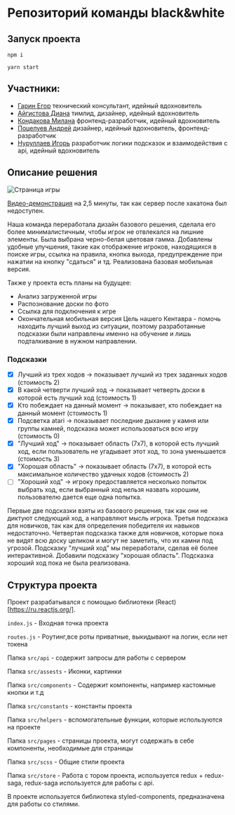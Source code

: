 # Репозиторий команды black&white
## Запуск проекта
`npm i`

`yarn start`
## Участники:
 - [Гарин Егор](https://github.com/garinegor) технический консультант, идейный вдохновитель
 - [Айгистова Диана](https://github.com/Mcotea) тимлид, дизайнер, идейный вдохновитель
 - [Кондакова Милана](https://github.com/MKondakova) фронтенд-разработчик, идейный вдохновитель
 - [Поцелуев Андрей](https://github.com/pAndrey200) дизайнер, идейный вдохновитель, фронтенд-разработчик
 - [Нуруллаев Игорь](https://github.com/Tennessium) разработчик логики подсказок и взаимодействия с api, идейный вдохновитель
## Описание решения
![Страница игры](https://user-images.githubusercontent.com/46626161/117366509-82bcc180-aec9-11eb-8c68-e872658ae368.png)

[Видео-демонстрация](https://drive.google.com/file/d/11Yind8gOQRZ81gaSvPR-aWFMw1mcf5F-/view?usp=sharing) на 2,5 минуты, так как сервер после хакатона был недоступен.

Наша команда переработала дизайн базового решения, сделала его более минималистичным, чтобы игрок не отвлекался на лишние элементы. 
Была выбрана черно-белая цветовая гамма. 
Добавлены удобные улучшения, такие как отображение игроков, находящихся в поиске игры, ссылка на правила, кнопка выхода, предупреждение при нажатии на кнопку "сдаться" и тд.
Реализована базовая мобильная версия.

Также у проекта есть планы на будущее:
 - Анализ загруженной игры
 - Распознование доски по фото
 - Ссылка для подключения к игре
 - Окончательная мобильная версия
Цель нашего Кентавра - помочь находить лучший выход из ситуации, поэтому разработанные подсказки были направлены именно на обучение и лишь подталкивание в нужном направлении.
### Подсказки
- [x] Лучший из трех ходов -> показывает лучший из трех заданных ходов (стоимость 2)
- [x] В какой четверти лучший ход -> показывает четверть доски в которой есть лучший ход (стоимость 1)
- [x] Кто побеждает на данный момент -> показывает, кто побеждает на данный момент (стоимость 1)
- [x] Подсветка atari -> показывает последние дыхание у камня или группы камней, подсказка может использоваться всю игру (стоимость 0)
- [x] "Лучший ход" -> показывает область (7х7), в которой есть лучший ход, если пользователь не угадывает этот ход, то зона уменьшается (стоимость 3)
- [x] "Хорошая область" -> показывает область (7х7), в которой есть максимальное количество удачных ходов (стоимость 2)
- [ ] "Хороший ход" -> игроку предоставляется несколько попыток выбрать ход, если выбранный ход нельзя назвать хорошим, пользователю дается еще одна попытка.

Первые две подсказки взяты из базового решения, так как они не диктуют следующий ход, а направляют мысль игрока.
Третья подсказка для новичков, так как для определения победителя их навыков недостаточно. 
Четвертая подсказка также для новичков, которые пока не видят всю доску целиком и могут не заметить, что их камни под угрозой.
Подсказку "лучший ход" мы переработали, сделав её более интерактивной.
Добавили подсказку "хорошая область".
Подсказка хороший ход пока не была реализована.

## Структура проекта
Проект разрабатывался с помощью библиотеки (React)[https://ru.reactjs.org/].

`index.js` - Входная точка проекта 

`routes.js` - Роутинг,все роты приватные, выкидывают на логин, если нет токена

Папка `src/api` - содержит запросы для работы с сервером

Папка `src/assests` - Иконки, картинки 

Папка `src/components` -  Содержит компоненты, например кастомные кнопки и т.д

Папка `src/constants` -  константы проекта

Папка `src/helpers` - вспомогательные функции, которые используются на проекте

Папка `src/pages` - страницы проекта, могут содержать в себе компоненты, необходимые для страницы

Папка `src/scss` - Общие стили проекта

Папка `src/store` - Работа с тором проекта, используется redux + redux-saga, redux-saga используется для работы с api.

В проекте используется библиотека styled-components, предназначена для работы со стилями. 

